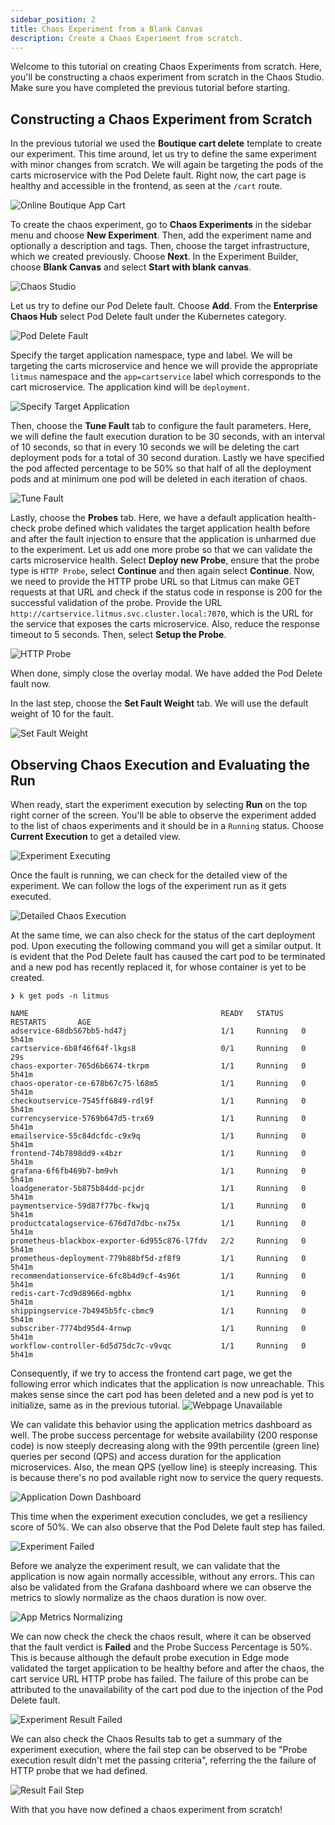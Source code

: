 ```yaml
---
sidebar_position: 2
title: Chaos Experiment from a Blank Canvas
description: Create a Chaos Experiment from scratch.
---
```


Welcome to this tutorial on creating Chaos Experiments from scratch. Here, you'll be constructing a chaos experiment from scratch in the Chaos Studio. Make sure you have completed the previous tutorial before starting.

## Constructing a Chaos Experiment from Scratch

In the previous tutorial we used the **Boutique cart delete** template to create our experiment. This time around, let us try to define the same experiment with minor changes from scratch. We will again be targeting the pods of the carts microservice with the Pod Delete fault. Right now, the cart page is healthy and accessible in the frontend, as seen at the `/cart` route.

![Online Boutique App Cart](./static/chaos-experiment-from-blank-canvas/online-boutique-app-cart.png)

To create the chaos experiment, go to **Chaos Experiments** in the sidebar menu and choose **New Experiment**. Then, add the experiment name and optionally a description and tags. Then, choose the target infrastructure, which we created previously. Choose **Next**. In the Experiment Builder, choose **Blank Canvas** and select **Start with blank canvas**.

![Chaos Studio](./static/chaos-experiment-from-blank-canvas/chaos-studio.png)

Let us try to define our Pod Delete fault. Choose **Add**. From the **Enterprise Chaos Hub** select Pod Delete fault under the Kubernetes category.

![Pod Delete Fault](./static/chaos-experiment-from-blank-canvas/pod-delete-fault.png)

Specify the target application namespace, type and label. We will be targeting the carts microservice and hence we will provide the appropriate `litmus` namespace and the `app=cartservice` label which corresponds to the cart microservice. The application kind will be `deployment`. 

![Specify Target Application](./static/chaos-experiment-from-blank-canvas/specify-target-application.png)

Then, choose the **Tune Fault** tab to configure the fault parameters. Here, we will define the fault execution duration to be 30 seconds, with an interval of 10 seconds, so that in every 10 seconds we will be deleting the cart deployment pods for a total of 30 second duration. Lastly we have specified the pod affected percentage to be 50% so that half of all the deployment pods and at minimum one pod will be deleted in each iteration of chaos.

![Tune Fault](./static/chaos-experiment-from-blank-canvas/tune-fault.png)

Lastly, choose the **Probes** tab. Here, we have a default application health-check probe defined which validates the target application health before and after the fault injection to ensure that the application is unharmed due to the experiment. Let us add one more probe so that we can validate the carts microservice health. Select **Deploy new Probe**, ensure that the probe type is `HTTP Probe`, select **Continue** and then again select **Continue**. Now, we need to provide the HTTP probe URL so that Litmus can make GET requests at that URL and check if the status code in response is 200 for the successful validation of the probe. Provide the URL `http://cartservice.litmus.svc.cluster.local:7070`, which is the URL for the service that exposes the carts microservice. Also, reduce the response timeout to 5 seconds. Then, select **Setup the Probe**.

![HTTP Probe](./static/chaos-experiment-from-blank-canvas/http-probe.png)

When done, simply close the overlay modal. We have added the Pod Delete fault now.

In the last step, choose the **Set Fault Weight** tab. We will use the default weight of 10 for the fault.

![Set Fault Weight](./static/chaos-experiment-from-blank-canvas/set-fault-weight.png)

## Observing Chaos Execution and Evaluating the Run

When ready, start the experiment execution by selecting **Run** on the top right corner of the screen. You'll be able to observe the experiment added to the list of chaos experiments and it should be in a `Running` status. Choose **Current Execution** to get a detailed view.

![Experiment Executing](./static/chaos-experiment-from-blank-canvas/experiment-executing.png)

Once the fault is running, we can check for the detailed view of the experiment. We can follow the logs of the experiment run as it gets executed. 

![Detailed Chaos Execution](./static/chaos-experiment-from-blank-canvas/detailed-chaos-execution.png)

At the same time, we can also check for the status of the cart deployment pod. Upon executing the following command you will get a similar output. It is evident that the Pod Delete fault has caused the cart pod to be terminated and a new pod has recently replaced it, for whose container is yet to be created.

```
❯ k get pods -n litmus

NAME                                           READY   STATUS    RESTARTS       AGE
adservice-68db567bb5-hd47j                     1/1     Running   0              5h41m
cartservice-6b8f46f64f-lkgs8                   0/1     Running   0              29s
chaos-exporter-765d6b6674-tkrpm                1/1     Running   0              5h41m
chaos-operator-ce-678b67c75-l68m5              1/1     Running   0              5h41m
checkoutservice-7545ff6849-rdl9f               1/1     Running   0              5h41m
currencyservice-5769b647d5-trx69               1/1     Running   0              5h41m
emailservice-55c84dcfdc-c9x9q                  1/1     Running   0              5h41m
frontend-74b7898dd9-x4bzr                      1/1     Running   0              5h41m
grafana-6f6fb469b7-bm9vh                       1/1     Running   0              5h41m
loadgenerator-5b875b84dd-pcjdr                 1/1     Running   0              5h41m
paymentservice-59d87f77bc-fkwjq                1/1     Running   0              5h41m
productcatalogservice-676d7d7dbc-nx75x         1/1     Running   0              5h41m
prometheus-blackbox-exporter-6d955c876-l7fdv   2/2     Running   0              5h41m
prometheus-deployment-779b88bf5d-zf8f9         1/1     Running   0              5h41m
recommendationservice-6fc8b4d9cf-4s96t         1/1     Running   0              5h41m
redis-cart-7cd9d8966d-mgbhx                    1/1     Running   0              5h41m
shippingservice-7b4945b5fc-cbmc9               1/1     Running   0              5h41m
subscriber-7774bd95d4-4rnwp                    1/1     Running   0              5h41m
workflow-controller-6d5d75dc7c-v9vqc           1/1     Running   0              5h41m
```

Consequently, if we try to access the frontend cart page, we get the following error which indicates that the application is now unreachable. This makes sense since the cart pod has been deleted and a new pod is yet to initialize, same as in the previous tutorial.
![Webpage Unavailable](./static/chaos-experiment-from-blank-canvas/webpage-unavailable.png)

We can validate this behavior using the application metrics dashboard as well. The probe success percentage for website availability (200 response code) is now steeply decreasing along with the 99th percentile (green line) queries per second (QPS) and access duration for the application microservices. Also, the mean QPS (yellow line) is steeply increasing. This is because there's no pod available right now to service the query requests.

![Application Down Dashboard](./static/chaos-experiment-from-blank-canvas/application-down-dashboard.png)

This time when the experiment execution concludes, we get a resiliency score of 50%. We can also observe that the Pod Delete fault step has failed.

![Experiment Failed](./static/chaos-experiment-from-blank-canvas/experiment-failed.png)

Before we analyze the experiment result, we can validate that the application is now again normally accessible, without any errors. This can also be validated from the Grafana dashboard where we can observe the metrics to slowly normalize as the chaos duration is now over.

![App Metrics Normalizing](./static/chaos-experiment-from-blank-canvas/app-metrics-normalizing.png)

We can now check the check the chaos result, where it can be observed that the fault verdict is **Failed** and the Probe Success Percentage is 50%. This is because although the default probe execution in Edge mode validated the target application to be healthy before and after the chaos, the cart service URL HTTP probe has failed. The failure of this probe can be attributed to the unavailability of the cart pod due to the injection of the Pod Delete fault.  

![Experiment Result Failed](./static/chaos-experiment-from-blank-canvas/experiment-result-failed.png)

We can also check the Chaos Results tab to get a summary of the experiment execution, where the fail step can be observed to be "Probe execution result didn't met the passing criteria", referring the the failure of HTTP probe that we had defined.

![Result Fail Step](./static/chaos-experiment-from-blank-canvas/result-fail-step.png)

With that you have now defined a chaos experiment from scratch!
